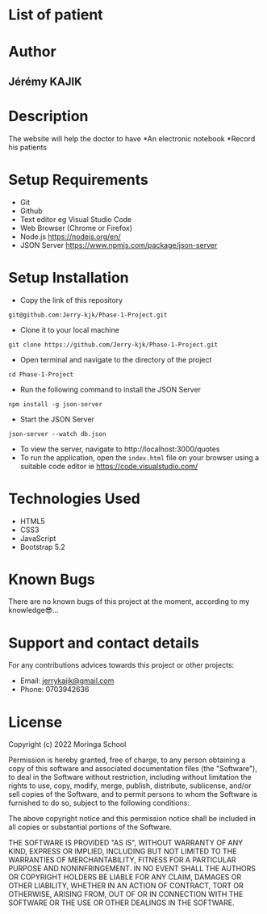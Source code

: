 # List of patient
# Author
## Jérémy KAJIK
# Description
The website will help the doctor to have 
*An electronic notebook
*Record his patients
# Setup Requirements
* Git
* Github
* Text editor eg Visual Studio Code
* Web Browser (Chrome or Firefox)
* Node.js https://nodejs.org/en/
* JSON Server https://www.npmjs.com/package/json-server
# Setup Installation
* Copy the link of this repository
```
git@github.com:Jerry-kjk/Phase-1-Project.git
```
* Clone it to your local machine
```
git clone https://github.com/Jerry-kjk/Phase-1-Project.git
```
* Open terminal and navigate to the directory of the project
```
cd Phase-1-Project
```
* Run the following command to install the JSON Server
```
npm install -g json-server
```
* Start the JSON Server
```
json-server --watch db.json
```
* To view the server, navigate to http://localhost:3000/quotes
* To run the application, open the `index.html` file on your browser using a suitable code editor ie https://code.visualstudio.com/
# Technologies Used
* HTML5
* CSS3
* JavaScript
* Bootstrap 5.2
# Known Bugs
There are no known bugs of this project at the moment, according to my knowledge😎...
# Support and contact details
For any contributions advices towards this project or other projects:
* Email: jerrykajik@gmail.com
* Phone: 0703942636
# License
Copyright (c) 2022 Moringa School

Permission is hereby granted, free of charge, to any person obtaining
a copy of this software and associated documentation files (the
"Software"), to deal in the Software without restriction, including
without limitation the rights to use, copy, modify, merge, publish,
distribute, sublicense, and/or sell copies of the Software, and to
permit persons to whom the Software is furnished to do so, subject to
the following conditions:

The above copyright notice and this permission notice shall be
included in all copies or substantial portions of the Software.

THE SOFTWARE IS PROVIDED "AS IS", WITHOUT WARRANTY OF ANY KIND,
EXPRESS OR IMPLIED, INCLUDING BUT NOT LIMITED TO THE WARRANTIES OF
MERCHANTABILITY, FITNESS FOR A PARTICULAR PURPOSE AND
NONINFRINGEMENT. IN NO EVENT SHALL THE AUTHORS OR COPYRIGHT HOLDERS BE
LIABLE FOR ANY CLAIM, DAMAGES OR OTHER LIABILITY, WHETHER IN AN ACTION
OF CONTRACT, TORT OR OTHERWISE, ARISING FROM, OUT OF OR IN CONNECTION
WITH THE SOFTWARE OR THE USE OR OTHER DEALINGS IN THE SOFTWARE.
